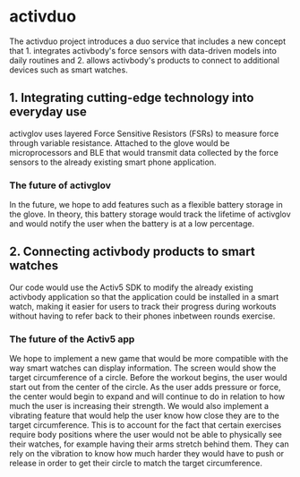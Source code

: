 # activduo

The activduo project introduces a duo service that includes a new concept that 1. integrates activbody's force sensors with data-driven models into daily routines and 2. allows activbody's products to connect to additional devices such as smart watches.

## 1. Integrating cutting-edge technology into everyday use
activglov uses layered Force Sensitive Resistors (FSRs) to measure force through variable resistance. Attached to the glove would be microprocessors and BLE that would transmit data collected by the force sensors to the already existing smart phone application.

### The future of activglov
In the future, we hope to add features such as a flexible battery storage in the glove. In theory, this battery storage would track the lifetime of activglov and would notify the user when the battery is at a low percentage.

## 2. Connecting activbody products to smart watches
Our code would use the Activ5 SDK to modify the already existing activbody application so that the application could be installed in a smart watch, making it easier for users to track their progress during workouts without having to refer back to their phones inbetween rounds exercise.

### The future of the Activ5 app
We hope to implement a new game that would be more compatible with the way smart watches can display information. The screen would show the target circumference of a circle. Before the workout begins, the user would start out from the center of the circle. As the user adds pressure or force, the center would begin to expand and will continue to do in relation to how much the user is increasing their strength. We would also implement a vibrating feature that would help the user know how close they are to the target circumference. This is to account for the fact that certain exercises require body positions where the user would not be able to physically see their watches, for example having their arms stretch behind them. They can rely on the vibration to know how much harder they would have to push or release in order to get their circle to match the target circumference.
